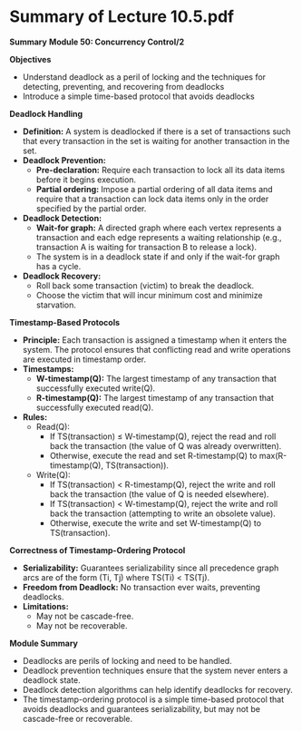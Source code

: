 #  Summary of Lecture 10.5.pdf 
**Summary**
**Module 50: Concurrency Control/2**

**Objectives**

* Understand deadlock as a peril of locking and the techniques for detecting, preventing, and recovering from deadlocks
* Introduce a simple time-based protocol that avoids deadlocks

**Deadlock Handling**

* **Definition:** A system is deadlocked if there is a set of transactions such that every transaction in the set is waiting for another transaction in the set.
* **Deadlock Prevention:**
    * **Pre-declaration:** Require each transaction to lock all its data items before it begins execution.
    * **Partial ordering:** Impose a partial ordering of all data items and require that a transaction can lock data items only in the order specified by the partial order.
* **Deadlock Detection:**
    * **Wait-for graph:** A directed graph where each vertex represents a transaction and each edge represents a waiting relationship (e.g., transaction A is waiting for transaction B to release a lock).
    * The system is in a deadlock state if and only if the wait-for graph has a cycle.
* **Deadlock Recovery:**
    * Roll back some transaction (victim) to break the deadlock.
    * Choose the victim that will incur minimum cost and minimize starvation.

**Timestamp-Based Protocols**

* **Principle:** Each transaction is assigned a timestamp when it enters the system. The protocol ensures that conflicting read and write operations are executed in timestamp order.
* **Timestamps:**
    * **W-timestamp(Q):** The largest timestamp of any transaction that successfully executed write(Q).
    * **R-timestamp(Q):** The largest timestamp of any transaction that successfully executed read(Q).
* **Rules:**
    * Read(Q):
        * If TS(transaction) ≤ W-timestamp(Q), reject the read and roll back the transaction (the value of Q was already overwritten).
        * Otherwise, execute the read and set R-timestamp(Q) to max(R-timestamp(Q), TS(transaction)).
    * Write(Q):
        * If TS(transaction) < R-timestamp(Q), reject the write and roll back the transaction (the value of Q is needed elsewhere).
        * If TS(transaction) < W-timestamp(Q), reject the write and roll back the transaction (attempting to write an obsolete value).
        * Otherwise, execute the write and set W-timestamp(Q) to TS(transaction).

**Correctness of Timestamp-Ordering Protocol**

* **Serializability:** Guarantees serializability since all precedence graph arcs are of the form (Ti, Tj) where TS(Ti) < TS(Tj).
* **Freedom from Deadlock:** No transaction ever waits, preventing deadlocks.
* **Limitations:**
    * May not be cascade-free.
    * May not be recoverable.

**Module Summary**

* Deadlocks are perils of locking and need to be handled.
* Deadlock prevention techniques ensure that the system never enters a deadlock state.
* Deadlock detection algorithms can help identify deadlocks for recovery.
* The timestamp-ordering protocol is a simple time-based protocol that avoids deadlocks and guarantees serializability, but may not be cascade-free or recoverable.
